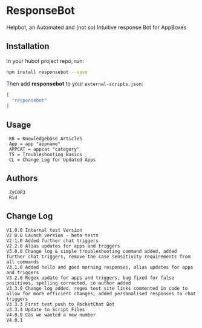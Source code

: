 # ResponseBot
Helpbot, an Automated and (not so) Intuitive response Bot for AppBoxes

## Installation

In your hubot project repo, run:

``` bash
npm install responsebot --save
```

Then add **responsebot** to your `external-scripts.json`:

``` json
[
  "responsebot"
]
```

## Usage

```
 KB = Knowledgebase Articles
 App = app "appname"
 APPCAT = appcat "category"
 TS = Troubleshooting Basics
 CL = Change Log for Updated Apps
```

## Authors

```
 ZyC0R3
 Rid
```

## Change Log

```
V1.0.0 Internal test Version
V2.0.0 Launch version - beta tests
V2.1.0 Added further chat triggers
V2.2.0 Alias updates for apps and triggers
V3.0.0 Change log & simple troubleshooting command added, added further chat triggers, remove the case sensitivity requirements from all commands
V3.1.0 Added hello and good morning responses, alias updates for apps and triggers
V3.2.0 Regex update for apps and triggers, bug fixed for false positives, spelling corrected, co author added
V3.3.0 Change log added, regex test site links commented in code to allow for more efficient changes, added personalised responses to chat triggers
V3.3.3 First test push to RocketChat Bot
v3.3.4 Update to Script Files
V4.0.0 Cas we wanted a new number
V4.0.1
```
